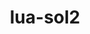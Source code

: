 ---
title: "lua-sol2"
layout: cache
categories: [package, develop]
meta: {"compilers": ["gcc@11.4.0"], "num_specs": 3, "num_specs_by_stack": {"e4s": 3, "root": 3}, "oss": ["ubuntu22.04"], "platforms": ["linux"], "stacks": ["e4s", "root"], "targets": ["x86_64_v3"], "versions": ["3.3.0"]}
spec_details: [{"compiler": "gcc@11.4.0", "hash": "7bafqsqmy6qrdchkkxz5mbuers3nmejq", "os": "ubuntu22.04", "platform": "linux", "size": "-", "stacks": ["e4s", "root"], "target": "x86_64_v3", "variants": ["build_system=cmake", "build_type=Release", "commit=eba86625b707e3c8c99bbfc4624e51f42dc9e561", "generator=make", "~ipo"], "versions": ["3.3.0"]}, {"compiler": "gcc@11.4.0", "hash": "bae5wcrbf7qhyletdk4wr6377ox23pwi", "os": "ubuntu22.04", "platform": "linux", "size": "-", "stacks": ["e4s", "root"], "target": "x86_64_v3", "variants": ["build_system=cmake", "build_type=Release", "commit=eba86625b707e3c8c99bbfc4624e51f42dc9e561", "generator=make", "~ipo"], "versions": ["3.3.0"]}, {"compiler": "gcc@11.4.0", "hash": "c64emp5zi7goiztm6f6wm2ez3qynmprk", "os": "ubuntu22.04", "platform": "linux", "size": "-", "stacks": ["e4s", "root"], "target": "x86_64_v3", "variants": ["build_system=cmake", "build_type=Release", "commit=eba86625b707e3c8c99bbfc4624e51f42dc9e561", "generator=make", "~ipo"], "versions": ["3.3.0"]}]
---